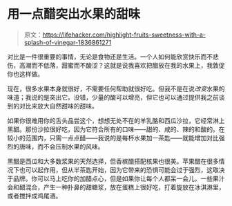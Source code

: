 # 用一点醋突出水果的甜味

> 原文：<https://lifehacker.com/highlight-fruits-sweetness-with-a-splash-of-vinegar-1836861271>

对比是一件很重要的事情，无论是食物还是生活。一个人如何能欣赏快乐而不悲伤，高潮而不低落，甜蜜而不酸涩？这就是说我喜欢把醋放在我的水果上，我敦促你也这样做。



现在，很多水果本身就很好，不需要任何帮助就很好吃。但我不是在说*改变*水果的味道；我说的是突出它。没错，少量的酸可以增亮，但它也可以通过提供我之前谈到的对比来放大自然甜味的甜味。

如果你很难用你的舌头品尝这个，想想无处不在的羊乳酪和西瓜沙拉，它经常淋上黑醋。那份沙拉很好吃，因为它符合所有的口味——甜的、咸的、辣的和酸的。在较小的范围内，只需一点点醋——我说的是每杯水果加一茶匙——就能增加对比强烈的唐味，而不会压制水果的风味。

黑醋是西瓜和大多数浆果的天然选择，但香槟醋搭配核果也很美。苹果醋在很多情况下也可以起作用，但从半茶匙开始，因为它带来的恐惧可能会过于强烈，这取决于品牌。你可以马上吃你的加醋点心，但是如果你让每个人都呆一会儿，一些果汁会和醋混合，产生一种扑鼻的甜糖浆，放在蛋糕上很好吃，打着旋放在冰淇淋里，或者搅拌成鸡尾酒。